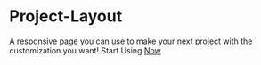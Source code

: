 # Project-Layout
A responsive page you can use to make your next project with the customization you want!
Start Using [Now](https://yahyanaq.github.io/Project-Layout/)
